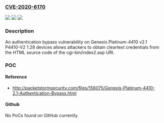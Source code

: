 ### [CVE-2020-6170](https://cve.mitre.org/cgi-bin/cvename.cgi?name=CVE-2020-6170)
![](https://img.shields.io/static/v1?label=Product&message=n%2Fa&color=blue)
![](https://img.shields.io/static/v1?label=Version&message=n%2Fa&color=blue)
![](https://img.shields.io/static/v1?label=Vulnerability&message=n%2Fa&color=brighgreen)

### Description

An authentication bypass vulnerability on Genexis Platinum-4410 v2.1 P4410-V2 1.28 devices allows attackers to obtain cleartext credentials from the HTML source code of the cgi-bin/index2.asp URI.

### POC

#### Reference
- http://packetstormsecurity.com/files/156075/Genexis-Platinum-4410-2.1-Authentication-Bypass.html

#### Github
No PoCs found on GitHub currently.

